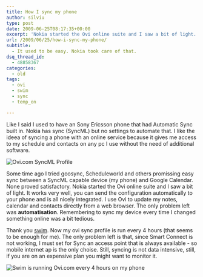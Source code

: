 ```yaml
---
title: How I sync my phone
author: silviu
type: post
date: 2009-06-25T08:17:35+00:00
excerpt: 'Nokia started the Ovi online suite and I saw a bit of light. It works very well, you can send the configuration automatically to your phone and is all nicely integrated. I use Ovi to update my notes, calendar and contacts directly from a web browser. The only problem left was automatisation. '
url: /2009/06/25/how-i-sync-my-phone/
subtitle:
  - It used to be easy. Nokia took care of that.
dsq_thread_id:
  - 48858367
categories:
  - old
tags:
  - ovi
  - swim
  - sync
  - temp_on

---
```

Like I said I used to have an Sony Ericsson phone that had Automatic Sync built in. Nokia has sync (SyncML) but no settings to automate that. I like the ideea of syncing a phone with an online service because it gives me access to my schedule and contacts on any pc I use without the need of additional software.

![Ovi.com SyncML Profile](/blog/images/2009/Screenshot0022_tn.jpg)

Some time ago I tried goosync, Scheduleworld and others promissing easy sync between a SyncML capable device (my phone) and Google Calendar. None proved satisfactory. Nokia started the Ovi online suite and I saw a bit of light. It works very well, you can send the configuration automatically to your phone and is all nicely integrated. I use Ovi to update my notes, calendar and contacts directly from a web browser. The only problem left was **automatisation**. Remembering to sync my device every time I changed something online was a bit tedious.

Thank you [swim][1]. Now my ovi sync profile is run every 4 hours (that seems to be enough for me). The only problem left is that, since Smart Connect is not working, I must set for Sync an access point that is always available - so mobile internet ap is the only choise. Still, syncing is not data intensive, still, if you are on an expensive plan you might want to monitor it.

![Swim is running Ovi.com every 4 hours on my phone](/blog/images/2009/Screenshot0023_tn.jpg) 

 [1]: http://www.sgvulcan.com/take-your-mobile-phone-for-a-swim/